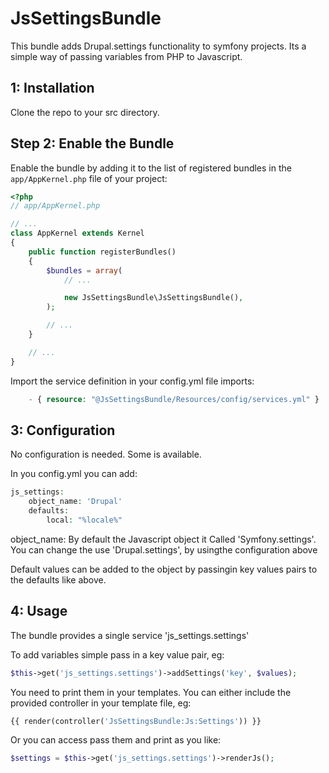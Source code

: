 # JsSettingsBundle

This bundle adds Drupal.settings functionality to symfony projects. Its a simple way of passing variables from PHP to Javascript.

1: Installation
---------------------------

Clone the repo to your src directory.

Step 2: Enable the Bundle
-------------------------

Enable the bundle by adding it to the list of registered bundles
in the `app/AppKernel.php` file of your project:

```php
<?php
// app/AppKernel.php

// ...
class AppKernel extends Kernel
{
    public function registerBundles()
    {
        $bundles = array(
            // ...

            new JsSettingsBundle\JsSettingsBundle(),
        );

        // ...
    }

    // ...
}
```

Import the service definition in your config.yml file
imports:
```php
    - { resource: "@JsSettingsBundle/Resources/config/services.yml" }
```

3: Configuration
---------------------------

No configuration is needed. Some is available.

In you config.yml you can add:
```php
js_settings:
    object_name: 'Drupal'
    defaults:
        local: "%locale%"
```

object_name: By default the Javascript object it Called 'Symfony.settings'. You can change the use 'Drupal.settings', by usingthe configuration above

Default values can be added to the object by passingin key values pairs to the defaults like above.  

4: Usage
---------------------------

The bundle provides a single service 'js_settings.settings'

To add variables simple pass in a key value pair, eg:
```php
$this->get('js_settings.settings')->addSettings('key', $values);
```

You need to print them in your templates. You can either include the provided controller in your template file, eg:
```php
{{ render(controller('JsSettingsBundle:Js:Settings')) }}
```

Or you can access pass them and print as you like:
```php
$settings = $this->get('js_settings.settings')->renderJs();
```

 
